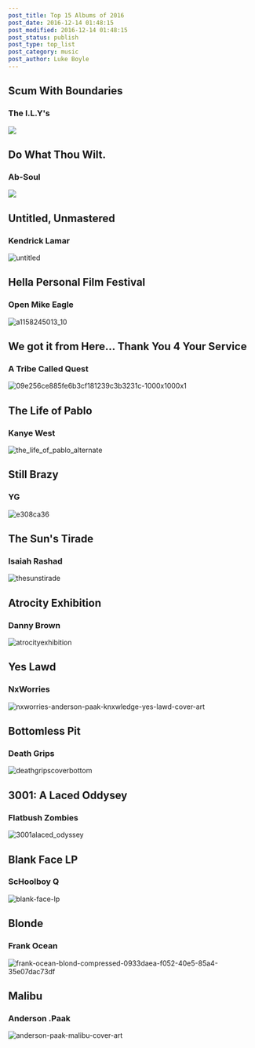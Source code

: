 ```yaml
---
post_title: Top 15 Albums of 2016
post_date: 2016-12-14 01:48:15
post_modified: 2016-12-14 01:48:15
post_status: publish
post_type: top_list
post_category: music
post_author: Luke Boyle
---
```


## Scum With Boundaries

### The I.L.Y's

![](/web/public/images/scum-with-boundaries.jpg)

## Do What Thou Wilt.

### Ab-Soul

![](/web/public/images/dwtw.jpg)

## Untitled, Unmastered

### Kendrick Lamar

![untitled](/web/public/images/untitled.jpg)

## Hella Personal Film Festival

### Open Mike Eagle

![a1158245013_10](/web/public/images/hella-personal.jpg)

## We got it from Here... Thank You 4 Your Service

### A Tribe Called Quest

![09e256ce885fe6b3cf181239c3b3231c-1000x1000x1](/web/public/images/atcq.png)

## The Life of Pablo

### Kanye West

![the_life_of_pablo_alternate](/web/public/images/tlop.jpeg)

## Still Brazy

### YG

![e308ca36](/web/public/images/still-brazy.jpg)

## The Sun's Tirade

### Isaiah Rashad

![thesunstirade](/web/public/images/tirade.jpg)

## Atrocity Exhibition

### Danny Brown

![atrocityexhibition](/web/public/images/atrocity.jpg)

## Yes Lawd

### NxWorries

![nxworries-anderson-paak-knxwledge-yes-lawd-cover-art](/web/public/images/yes-lawd.jpg)

## Bottomless Pit

### Death Grips

![deathgripscoverbottom](/web/public/images/bottomless.jpg)

## 3001: A Laced Oddysey

### Flatbush Zombies

![3001alaced_odyssey](/web/public/images/laced-odyssey.jpg)

## Blank Face LP

### ScHoolboy Q

![blank-face-lp](/web/public/images/blank-face.jpg)

## Blonde

### Frank Ocean

![frank-ocean-blond-compressed-0933daea-f052-40e5-85a4-35e07dac73df](/web/public/images/blonde.jpg)

## Malibu

### Anderson .Paak

![anderson-paak-malibu-cover-art](/web/public/images/malibu.jpeg)
